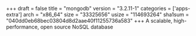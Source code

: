 +++
draft = false
title = "mongodb"
version = "3.2.11-1"
categories = ['apps-extra']
arch = "x86_64"
size = "33325656"
usize = "114693264"
sha1sum = "040dd0eb68bec03804d8d2aae40f11255736a583"
+++
A scalable, high-performance, open source NoSQL database